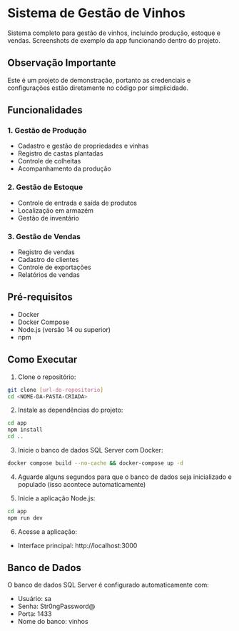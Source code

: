 # Sistema de Gestão de Vinhos

Sistema completo para gestão de vinhos, incluindo produção, estoque e vendas. Screenshots de exemplo da app funcionando dentro do projeto.

## Observação Importante
Este é um projeto de demonstração, portanto as credenciais e configurações estão diretamente no código por simplicidade.

## Funcionalidades

### 1. Gestão de Produção
- Cadastro e gestão de propriedades e vinhas
- Registro de castas plantadas
- Controle de colheitas
- Acompanhamento da produção

### 2. Gestão de Estoque
- Controle de entrada e saída de produtos
- Localização em armazém
- Gestão de inventário

### 3. Gestão de Vendas
- Registro de vendas
- Cadastro de clientes
- Controle de exportações
- Relatórios de vendas

## Pré-requisitos

- Docker
- Docker Compose
- Node.js (versão 14 ou superior)
- npm

## Como Executar

1. Clone o repositório:
```bash
git clone [url-do-repositorio]
cd <NOME-DA-PASTA-CRIADA>
```

2. Instale as dependências do projeto:
```bash
cd app
npm install
cd ..
```

3. Inicie o banco de dados SQL Server com Docker:
```bash
docker compose build --no-cache && docker-compose up -d
```

4. Aguarde alguns segundos para que o banco de dados seja inicializado e populado (isso acontece automaticamente)

5. Inicie a aplicação Node.js:
```bash
cd app
npm run dev
```

6. Acesse a aplicação:
- Interface principal: http://localhost:3000

## Banco de Dados

O banco de dados SQL Server é configurado automaticamente com:
- Usuário: sa
- Senha: Str0ngPassword@
- Porta: 1433
- Nome do banco: vinhos